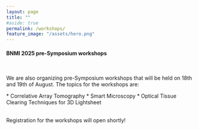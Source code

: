 ```yaml
---
layout: page
title: ""
#aside: true
permalink: /workshops/
feature_image: "/assets/hero.png"
---
```



<h4>
BNMI 2025 pre-Symposium workshops
</h4>

<br/>

We are also organizing pre-Symposium workshops that will be held on 18th and 19th of August. 
The topics for the workshops are:
<div class="bullet-div" markdown="1">
* Correlative Array Tomography 
* Smart Microscopy 
* Optical Tissue Clearing Techniques for 3D Lightsheet 
</div>

<br/>

Registration for the workshops will open shortly!

<!-- Register for the workshops using <b>[this link!](https://forms.office.com/e/nj4R3a3bF6?origin=lprLink){:target="_blank"}</b> -->